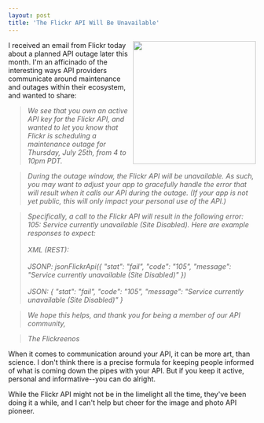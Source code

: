 ```yaml
---
layout: post
title: 'The Flickr API Will Be Unavailable'
---
```

<p><img src="https://s3.amazonaws.com/kinlane-productions/flickr.jpg" alt="" width="250" align="right" /></p>
<p>I received an email from Flickr today about a planned API outage later this month. I'm an afficinado of the interesting ways API providers communicate around maintenance and outages within their ecosystem, and wanted to share:</p>
<blockquote><em>We see that you own an active API key for the Flickr API, and wanted to let you know that Flickr is scheduling a maintenance outage for Thursday, July 25th, from 4 to 10pm PDT.</em></blockquote>
<blockquote><em>During the outage window, the Flickr API will be unavailable. As such, you may want to adjust your app to gracefully handle the error that will result when it calls our API during the outage. (If your app is not yet public, this will only impact your personal use of the API.)</em></blockquote>
<blockquote><em>Specifically, a call to the Flickr API will result in the following error: 105: Service currently unavailable (Site Disabled). Here are example responses to expect: </em><br /> <br /><em>XML (REST): <!--?xml version="1.0" encoding="utf-8" ?--> </em><br /><!--?xml version="1.0" encoding="utf-8" ?--> <br /><em>JSONP: jsonFlickrApi({ "stat": "fail", "code": "105", "message": "Service currently unavailable (Site Disabled)" }) </em><br /><br /><em>JSON: { "stat": "fail", "code": "105", "message": "Service currently unavailable (Site Disabled)" } </em><br /></blockquote>
<blockquote><em>We hope this helps, and thank you for being a member of our API community,</em></blockquote>
<blockquote><em>The Flickreenos</em></blockquote>
<p>When it comes to communication around your API, it can be more art, than science. I don't think there is a precise formula for keeping people informed of what is coming down the pipes with your API. But if you keep it active, personal and informative--you can do alright.</p>
<p>While the Flickr API might not be in the limelight all the time, they've been doing it a while, and I can't help but cheer for the image and photo API pioneer.</p>